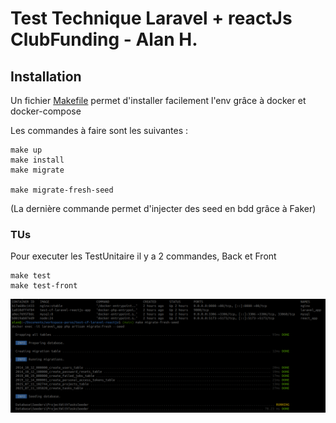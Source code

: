 # Test Technique Laravel + reactJs ClubFunding - Alan H.

## Installation

Un fichier [Makefile](Makefile) permet d'installer facilement l'env grâce à docker et docker-compose

Les commandes à faire sont les suivantes :

```
make up
make install
make migrate

make migrate-fresh-seed
```

(La dernière commande permet d'injecter des seed en bdd grâce à Faker)

### TUs

Pour executer les TestUnitaire il y a 2 commandes, Back et Front


```
make test
make test-front
```

![screen-1.png](screen-1.png)
